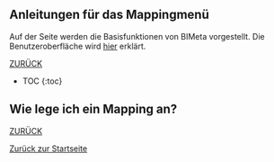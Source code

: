 ## Anleitungen für das Mappingmenü
Auf der Seite werden die Basisfunktionen von BIMeta vorgestellt. 
Die Benutzeroberfläche wird [hier](2.3.3_UIMapping) erklärt.

[ZURÜCK](2.2.0_Anleitungen.md)

* TOC
{:toc}


## Wie lege ich ein Mapping an?




[ZURÜCK](2.2.0_Anleitungen.md)

[Zurück zur Startseite]()
